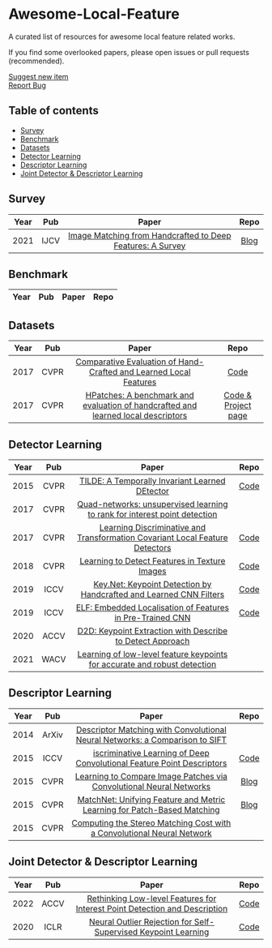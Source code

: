 # Awesome-Local-Feature

A curated list of resources for awesome local feature related works. 

If you find some overlooked papers, please open issues or pull requests (recommended).

<p align="left">
    <a href="https://github.com/subeeshvasu/Awesome-Deblurring/pulls/new">Suggest new item</a>
    <br />
    <a href="https://github.com/subeeshvasu/Awesome-Deblurring/issues/new">Report Bug</a>
</p>

## Table of contents
- [Survey](#survey)
- [Benchmark](#benchmark)
- [Datasets](#datasets)
- [Detector Learning](#detector-learning)
- [Descriptor Learning](#descriptor-learning)
- [Joint Detector & Descriptor Learning](#joint-detector-descriptor-learning)


## Survey
|Year|Pub|Paper|Repo|
|:---:|:---:|:---:|:---:|
|2021|IJCV|[Image Matching from Handcrafted to Deep Features: A Survey](https://link.springer.com/content/pdf/10.1007/s11263-020-01359-2.pdf)|[Blog](https://blog.csdn.net/qq_42708183/article/details/109133806)|

## Benchmark
|Year|Pub|Paper|Repo|
|:---:|:---:|:---:|:---:|


## Datasets
|Year|Pub|Paper|Repo|
|:---:|:---:|:---:|:---:|
|2017|CVPR|[Comparative Evaluation of Hand-Crafted and Learned Local Features](https://demuc.de/papers/schoenberger2017comparative.pdf)|[Code](https://github.com/ahojnnes/local-feature-evaluation)|
|2017|CVPR|[HPatches: A benchmark and evaluation of handcrafted and learned local descriptors](https://openaccess.thecvf.com/content_cvpr_2017/papers/Balntas_HPatches_A_Benchmark_CVPR_2017_paper.pdf)|[Code & Project page](https://hpatches.github.io/)|


## Detector Learning
|Year|Pub|Paper|Repo|
|:---:|:---:|:---:|:---:|
|2015|CVPR|[TILDE: A Temporally Invariant Learned DEtector](https://openaccess.thecvf.com/content_cvpr_2015/papers/Verdie_TILDE_A_Temporally_2015_CVPR_paper.pdf)|[Code](https://github.com/vcg-uvic/TILDE)|
|2017|CVPR|[Quad-networks: unsupervised learning to rank for interest point detection](https://www.microsoft.com/en-us/research/uploads/prod/2019/09/quad_cvpr17.pdf)||
|2017|CVPR|[Learning Discriminative and Transformation Covariant Local Feature Detectors](https://openaccess.thecvf.com/content_cvpr_2017/papers/Zhang_Learning_Discriminative_and_CVPR_2017_paper.pdf)|[Code](https://github.com/ColumbiaDVMM/Transform_Covariant_Detector)|
|2018|CVPR|[Learning to Detect Features in Texture Images](https://openaccess.thecvf.com/content_cvpr_2018/papers/Zhang_Learning_to_Detect_CVPR_2018_paper.pdf)|[Code](https://github.com/lg-zhang/pytorch-keypoint-release)|
|2019|ICCV|[Key.Net: Keypoint Detection by Handcrafted and Learned CNN Filters](http://refbase.cvc.uab.es/files/BRP2019.pdf)|[Code](https://github.com/axelBarroso/Key.Net)|
|2019|ICCV|[ELF: Embedded Localisation of Features in Pre-Trained CNN](https://openaccess.thecvf.com/content_ICCV_2019/papers/Benbihi_ELF_Embedded_Localisation_of_Features_in_Pre-Trained_CNN_ICCV_2019_paper.pdf)|[Code](https://github.com/abenbihi/elf)|
|2020|ACCV|[D2D: Keypoint Extraction with Describe to Detect Approach](https://openaccess.thecvf.com/content/ACCV2020/papers/Tian_D2D_Keypoint_Extraction_with_Describe_to_Detect_Approach_ACCV_2020_paper.pdf)||
|2021|WACV|[Learning of low-level feature keypoints for accurate and robust detection](https://openaccess.thecvf.com/content/WACV2021/papers/Suwanwimolkul_Learning_of_Low-Level_Feature_Keypoints_for_Accurate_and_Robust_Detection_WACV_2021_paper.pdf)||


## Descriptor Learning
|Year|Pub|Paper|Repo|
|:---:|:---:|:---:|:---:|
|2014|ArXiv|[Descriptor Matching with Convolutional Neural Networks: a Comparison to SIFT](https://lmb.informatik.uni-freiburg.de/Publications/2014/FDB14/1405.5769v1.pdf)||
|2015|ICCV|[iscriminative Learning of Deep Convolutional Feature Point Descriptors](https://openaccess.thecvf.com/content_iccv_2015/papers/Simo-Serra_Discriminative_Learning_of_ICCV_2015_paper.pdf)|[Code](https://github.com/etrulls/deepdesc-release)|
|2015|CVPR|[Learning to Compare Image Patches via Convolutional Neural Networks](https://arxiv.org/pdf/1504.03641.pdf)|[Blog](https://blog.csdn.net/m0_61899108/article/details/122609390)|
|2015|CVPR|[MatchNet: Unifying Feature and Metric Learning for Patch-Based Matching](https://www.cv-foundation.org/openaccess/content_cvpr_2015/papers/Han_MatchNet_Unifying_Feature_2015_CVPR_paper.pdf)|[Blog](https://blog.csdn.net/qq_36104364/article/details/115299866)|
|2015|CVPR|[Computing the Stereo Matching Cost with a Convolutional Neural Network](https://openaccess.thecvf.com/content_cvpr_2015/papers/Zbontar_Computing_the_Stereo_2015_CVPR_paper.pdf)||


## Joint Detector & Descriptor Learning
|Year|Pub|Paper|Repo|
|:---:|:---:|:---:|:---:|
|2022|ACCV|[Rethinking Low-level Features for Interest Point Detection and Description](https://openaccess.thecvf.com/content/ACCV2022/papers/Wang_Rethinking_Low-level_Features_for_Interest_Point_Detection_and_Description_ACCV_2022_paper.pdf)|[Code](https://github.com/wangch-g/lanet)|
|2020|ICLR|[Neural Outlier Rejection for Self-Supervised Keypoint Learning](https://openreview.net/pdf?id=Skx82ySYPH)|[Code](https://github.com/TRI-ML/KP2D)|
